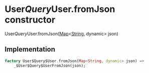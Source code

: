 


# User$Query$User.fromJson constructor







User$Query$User.fromJson([Map](https://api.flutter.dev/flutter/dart-core/Map-class.html)&lt;[String](https://api.flutter.dev/flutter/dart-core/String-class.html), dynamic> json)





## Implementation

```dart
factory User$Query$User.fromJson(Map<String, dynamic> json) =>
    _$User$Query$UserFromJson(json);
```







